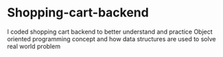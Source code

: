 # Shopping-cart-backend



I coded shopping cart backend to better understand and practice Object oriented programming  concept and how  data structures are used to  solve real world problem 
